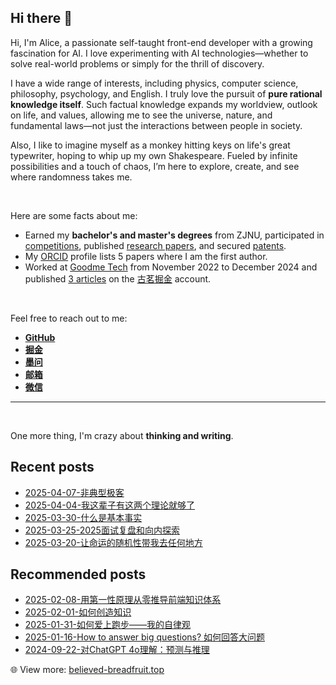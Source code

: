 ## Hi there 👋

Hi, I'm Alice, a passionate self-taught front-end developer with a growing fascination for AI. I love experimenting with AI technologies—whether to solve real-world problems or simply for the thrill of discovery.

I have a wide range of interests, including physics, computer science, philosophy, psychology, and English. I truly love the pursuit of **pure rational knowledge itself**. Such factual knowledge expands my worldview, outlook on life, and values, allowing me to see the universe, nature, and fundamental laws—not just the interactions between people in society.

Also, I like to imagine myself as a monkey hitting keys on life's great typewriter, hoping to whip up my own Shakespeare. Fueled by infinite possibilities and a touch of chaos, I’m here to explore, create, and see where randomness takes me.

<br/>

Here are some facts about me:

- Earned my **bachelor's and master's degrees** from ZJNU, participated in [competitions](https://www.google.com/search?q=%E6%B5%99%E6%B1%9F%E5%B8%88%E8%8C%83%E5%A4%A7%E5%AD%A6++%2B%E5%85%B0%E7%87%95%E5%B9%B3&num=10&newwindow=1&sca_esv=b04edf4c6777ddf8&ei=vIjIZ6SCKfuVjuMP9rGByAQ&ved=0ahUKEwik0MPDuvOLAxX7imMGHfZYAEkQ4dUDCBA&uact=5&oq=%E6%B5%99%E6%B1%9F%E5%B8%88%E8%8C%83%E5%A4%A7%E5%AD%A6++%2B%E5%85%B0%E7%87%95%E5%B9%B3&gs_lp=Egxnd3Mtd2l6LXNlcnAiHua1meaxn-W4iOiMg-Wkp-WtpiAgK-WFsOeHleW5s0iICFDsBVjsBXABeACQAQCYAZEBoAGRAaoBAzAuMbgBA8gBAPgBAZgCAaACA8ICCBAAGLADGO8FwgILEAAYgAQYsAMYogSYAwCIBgGQBgWSBwExoAdX&sclient=gws-wiz-serp), published [research papers](https://www.bing.com/search?q=浙江师范大学+%22兰燕平%22&qs=n&form=QBRE&sp=-1&lq=0&pq=浙江师范大学+%22兰燕平%22&sc=1-12&sk=&cvid=E21EF061B50A470A9512B0DE06441D9A&ghsh=0&ghacc=0&ghpl=), and secured [patents](https://www.baidu.com/s?ie=utf-8&f=8&rsv_bp=1&tn=15007414_9_dg&wd=%E6%B5%99%E6%B1%9F%E5%B8%88%E8%8C%83%E5%A4%A7%E5%AD%A6%20%E5%85%B0%E7%87%95%E5%B9%B3&oq=%25E6%25B5%2599%25E6%25B1%259F%25E5%25B8%2588%25E8%258C%2583%25E5%25A4%25A7%25E5%25AD%25A6%2520%252B%25E5%2585%25B0%25E7%2587%2595%25E5%25B9%25B3&rsv_pq=f4eb7cc70008de08&rsv_t=6160P%2BNxvc6MeptEvYh%2Fwmb5kjzWrBcjIY8ljSRYVegn2fUxUuoUTPtTDad96gjt3Gat%2Fg&rqlang=cn&rsv_enter=1&rsv_dl=tb&rsv_btype=t&inputT=925&rsv_sug3=17&rsv_sug1=18&rsv_sug7=100&bs=%E6%B5%99%E6%B1%9F%E5%B8%88%E8%8C%83%E5%A4%A7%E5%AD%A6%20%2B%E5%85%B0%E7%87%95%E5%B9%B3).
- My [ORCID](https://orcid.org/0000-0002-8704-254X) profile lists 5 papers where I am the first author.
- Worked at [Goodme Tech](http://www.goodmecha.cn/) from November 2022 to December 2024 and published [3 articles](https://juejin.cn/post/7323436080312893476) on the [古茗掘金](https://juejin.cn/user/3233040624266695/) account.

<!-- [![lanyanping's GitHub stats](https://github-readme-stats.vercel.app/api?username=janice143&count_private=true&show_icons=true&theme=material-palenight)](https://github.com/anuraghazra/github-readme-stats) -->

<br/>

Feel free to reach out to me:

- **[GitHub](https://github.com/janice143)**  
- **[掘金](https://juejin.cn/user/2889962280982936)**
- **[墨问](../images/about/sharePeople.png)**  
- **[邮箱](mailto:lanyp_iaine@163.com)**  
- **[微信](../images/about/wechat.png)**

<!--
**janice143/janice143** is a ✨ _special_ ✨ repository because its `README.md` (this file) appears on your GitHub profile.

Here are some ideas to get you started:

- 🔭 I’m currently working on ...
- 🌱 I’m currently learning ...
- 👯 I’m looking to collaborate on ...
- 🤔 I’m looking for help with ...
- 💬 Ask me about ...
- 📫 How to reach me: ...
- 😄 Pronouns: ...
- ⚡ Fun fact: ...
-->

---

<br/>

One more thing, I'm crazy about **thinking and writing**.

## Recent posts
<!-- LATEST_BLOG_POSTS__START -->

- [2025-04-07-非典型极客](https://www.believed-breadfruit.top/2025/04/07/2025-04-07-非典型极客/)
- [2025-04-04-我这辈子有这两个理论就够了](https://www.believed-breadfruit.top/2025/04/04/2025-04-04-我这辈子有这两个理论就够了/)
- [2025-03-30-什么是基本事实](https://www.believed-breadfruit.top/2025/03/30/2025-03-30-什么是基本事实/)
- [2025-03-25-2025面试复盘和向内探索](https://www.believed-breadfruit.top/2025/03/25/2025-03-25-2025面试复盘和向内探索/)
- [2025-03-20-让命运的随机性带我去任何地方](https://www.believed-breadfruit.top/2025/03/20/2025-03-20-让命运的随机性带我去任何地方/)
<!-- LATEST_BLOG_POSTS__END -->
<!-- LATEST_BLOG_POSTS__END -->
<!-- LATEST_BLOG_POSTS__END -->
<!-- LATEST_BLOG_POSTS__END -->
<!-- LATEST_BLOG_POSTS__END -->
<!-- LATEST_BLOG_POSTS__END -->
<!-- LATEST_BLOG_POSTS__END -->
<!-- LATEST_BLOG_POSTS__END -->
<!-- LATEST_BLOG_POSTS__END -->
<!-- LATEST_BLOG_POSTS__END -->
<!-- LATEST_BLOG_POSTS__END -->
<!-- LATEST_BLOG_POSTS__END -->
<!-- LATEST_BLOG_POSTS__END -->
<!-- LATEST_BLOG_POSTS__END -->
<!-- LATEST_BLOG_POSTS__END -->
<!-- LATEST_BLOG_POSTS__END -->
<!-- LATEST_BLOG_POSTS__END -->
<!-- LATEST_BLOG_POSTS__END -->
<!-- LATEST_BLOG_POSTS__END -->
<!-- LATEST_BLOG_POSTS__END -->
<!-- LATEST_BLOG_POSTS__END -->
<!-- LATEST_BLOG_POSTS__END -->
<!-- LATEST_BLOG_POSTS__END -->
<!-- LATEST_BLOG_POSTS__END -->
<!-- LATEST_BLOG_POSTS__END -->
<!-- LATEST_BLOG_POSTS__END -->
<!-- LATEST_BLOG_POSTS__END -->
<!-- LATEST_BLOG_POSTS__END -->
<!-- LATEST_BLOG_POSTS__END -->

## Recommended posts

- [2025-02-08-用第一性原理从零推导前端知识体系](https://www.believed-breadfruit.top/2025/02/08/2025-02-08-%E7%94%A8%E7%AC%AC%E4%B8%80%E6%80%A7%E5%8E%9F%E7%90%86%E4%BB%8E%E9%9B%B6%E6%8E%A8%E5%AF%BC%E5%89%8D%E7%AB%AF%E7%9F%A5%E8%AF%86%E4%BD%93%E7%B3%BB/)
- [2025-02-01-如何创造知识](https://www.believed-breadfruit.top/2025/02/01/2025-02-01-%E5%A6%82%E4%BD%95%E5%88%9B%E9%80%A0%E7%9F%A5%E8%AF%86/)
- [2025-01-31-如何爱上跑步——我的自律观](https://www.believed-breadfruit.top/2025/01/31/2025-01-31-%E6%88%91%E7%9A%84%E8%87%AA%E5%BE%8B%E8%A7%82/)
- [2025-01-16-How to answer big questions? 如何回答大问题](https://www.believed-breadfruit.top/2025/01/16/2025-01-16-how-to-solve-big-questions-%E5%A6%82%E4%BD%95%E8%A7%A3%E5%86%B3%E5%A4%A7%E9%97%AE%E9%A2%98/)
- [2024-09-22-对ChatGPT 4o理解：预测与推理](https://www.believed-breadfruit.top/2024/09/22/2024-09-22-chatgpt-4o%E6%80%9D%E8%80%83%EF%BC%9A%E9%A2%84%E6%B5%8B%E4%B8%8E%E6%8E%A8%E7%90%86/)

:globe_with_meridians: View more: [believed-breadfruit.top](https://www.believed-breadfruit.top/)

